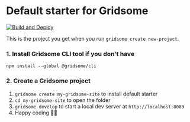 # Default starter for Gridsome

[![Build and Deploy](https://github.com/AjuntamentDeTerrassa/botiguesobertes/actions/workflows/deploy.yml/badge.svg)](https://github.com/AjuntamentDeTerrassa/botiguesobertes/actions/workflows/deploy.yml)

This is the project you get when you run `gridsome create new-project`.

### 1. Install Gridsome CLI tool if you don't have

`npm install --global @gridsome/cli`

### 2. Create a Gridsome project

1. `gridsome create my-gridsome-site` to install default starter
2. `cd my-gridsome-site` to open the folder
3. `gridsome develop` to start a local dev server at `http://localhost:8080`
4. Happy coding 🎉🙌
